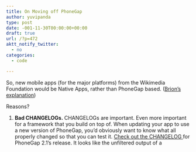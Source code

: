 ```yaml
---
title: On Moving off PhoneGap
author: yuvipanda
type: post
date: -001-11-30T00:00:00+00:00
draft: true
url: /?p=472
aktt_notify_twitter:
  - no
categories:
  - code

---
```

So, new mobile apps (for the major platforms) from the Wikimedia Foundation would be Native Apps, rather than PhoneGap based. ([Brion&#8217;s explanation][1])

Reasons?

  1. **<span style="line-height: 13px;">Bad CHANGELOGs. </span>**<span style="line-height: 13px;">CHANGELOGs are important. Even more important for a framework that you build on top of. When updating your app to use a new version of PhoneGap, you&#8217;d obviously want to know what all properly changed so that you can test it. <a href="http://phonegap.com/blog/2012/09/21/phonegap-210/">Check out the CHANGELOG </a>for PhoneGap 2.1&#8217;s release. It looks like the unfiltered output of a  </span>

 [1]: http://lists.wikimedia.org/pipermail/wikitech-l/2012-December/064987.html